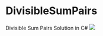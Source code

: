 # DivisibleSumPairs
 Divisible Sum Pairs Solution in C#
![](https://raw.githubusercontent.com/JaminROCK/DivisibleSumPairs/DivisibleSumPairs.png)
